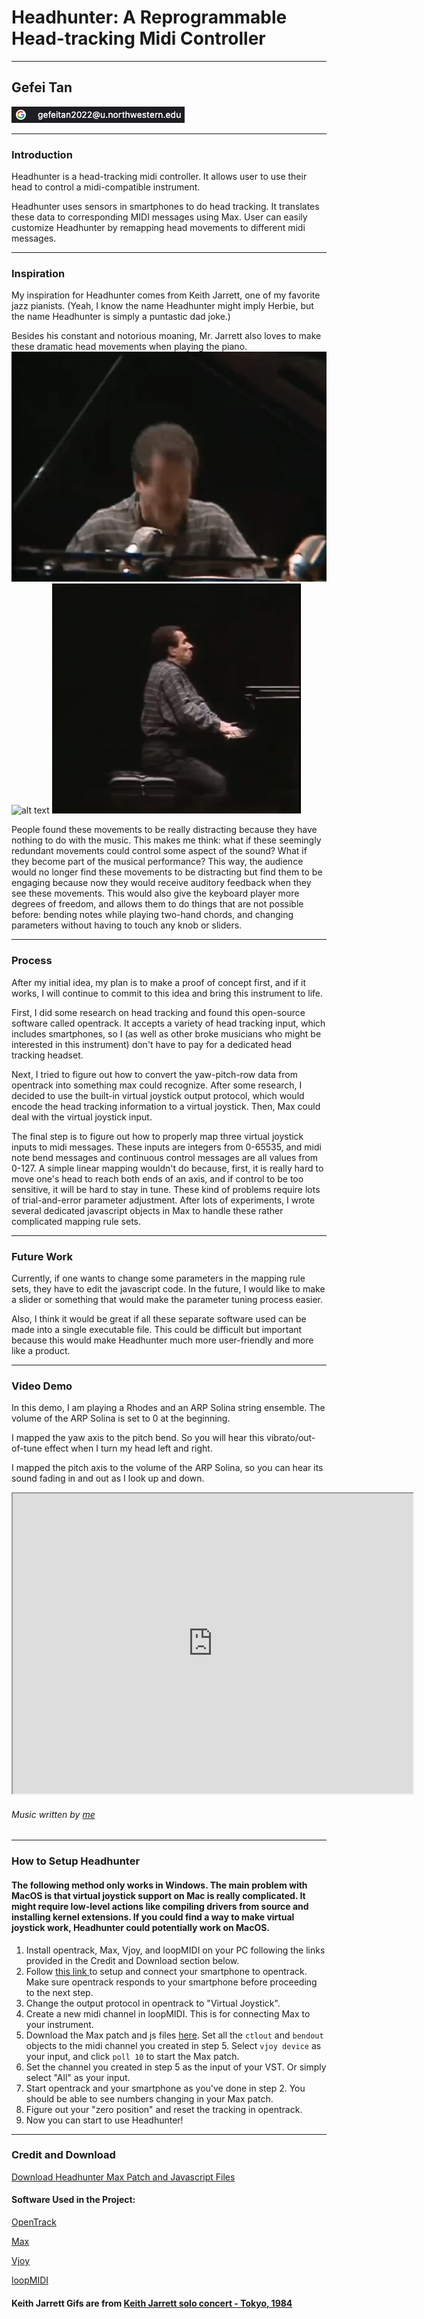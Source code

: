 # Headhunter: A Reprogrammable Head-tracking Midi Controller

---

## Gefei Tan
![alt text](media/email.jpg)

---

### Introduction
Headhunter is a head-tracking midi controller. It allows user to use their head to control a midi-compatible instrument. 

Headhunter uses sensors in smartphones to do head tracking. It translates these data to corresponding MIDI messages using Max. User can easily customize Headhunter by remapping head movements to different midi messages.


---

### Inspiration
My inspiration for Headhunter comes from Keith Jarrett, one of my favorite jazz pianists. (Yeah, I know the name Headhunter might imply Herbie, but the name Headhunter is simply a puntastic dad joke.)

Besides his constant and notorious moaning, Mr. Jarrett also loves to make these dramatic head movements when playing the piano.
![alt text](media/Keith1.gif)
![alt text](media/keith2.gif)
![alt text](media/keith3.gif)

People found these movements to be really distracting because they have nothing to do with the music. This makes me think: what if these seemingly redundant movements could control some aspect of the sound? What if they become part of the musical performance? This way, the audience would no longer find these movements to be distracting but find them to be engaging because now they would receive auditory feedback when they see these movements. This would also give the keyboard player more degrees of freedom, and allows them to do things that are not possible before: bending notes while playing two-hand chords, and changing parameters without having to touch any knob or sliders.

---
### Process
After my initial idea, my plan is to make a proof of concept first, and if it works, I will continue to commit to this idea and bring this instrument to life.

First, I did some research on head tracking and found this open-source software called opentrack. It accepts a variety of head tracking input, which includes smartphones, so I (as well as other broke musicians who might be interested in this instrument) don't have to pay for a dedicated head tracking headset.

Next, I tried to figure out how to convert the yaw-pitch-row data from opentrack into something max could recognize. After some research, I decided to use the built-in virtual joystick output protocol, which would encode the head tracking information to a virtual joystick. Then, Max could deal with the virtual joystick input.

The final step is to figure out how to properly map three virtual joystick inputs to midi messages. These inputs are integers from 0-65535, and midi note bend messages and continuous control messages are all values from 0-127. A simple linear mapping wouldn't do because, first, it is really hard to move one's head to reach both ends of an axis, and if control to be too sensitive, it will be hard to stay in tune. These kind of problems require lots of trial-and-error parameter adjustment. After lots of experiments, I wrote several dedicated javascript objects in Max to handle these rather complicated mapping rule sets.


---
### Future Work

Currently, if one wants to change some parameters in the mapping rule sets, they have to edit the javascript code. In the future, I would like to make a slider or something that would make the parameter tuning process easier.

Also, I think it would be great if all these separate software used can be made into a single executable file. This could be difficult but important because this would make Headhunter much more user-friendly and more like a product.


---
### Video Demo

In this demo, I am playing a Rhodes and an ARP Solina string ensemble. The volume of the ARP Solina is set to 0 at the beginning. 

I mapped the yaw axis to the pitch bend. So you will hear this vibrato/out-of-tune effect when I turn my head left and right.

I mapped the pitch axis to the volume of the ARP Solina, so you can hear its sound fading in and out as I look up and down.

<iframe width="640" height="480"
src="https://www.youtube.com/embed/a7rpF8U1QdA">
</iframe>

###### Music written by [me](https://open.spotify.com/playlist/62j0qdzoFFmlWArG9rjw5y?si=134dd3bfddf4407d)
---
### How to Setup Headhunter
#### The following method only works in Windows. The main problem with MacOS is that virtual joystick support on Mac is really complicated. It might require low-level actions like compiling drivers from source and installing kernel extensions. If you could find a way to make virtual joystick work, Headhunter could potentially work on MacOS. 
1. Install opentrack, Max, Vjoy, and loopMIDI on your PC following the links provided in the Credit and Download section below.
2. Follow <a href = https://github.com/opentrack/opentrack/wiki/Smartphone-Headtracking> this link </a> to setup and connect your smartphone to opentrack. Make sure opentrack responds to your smartphone before proceeding to the next step.
3. Change the output protocol in opentrack to "Virtual Joystick".
4. Create a new midi channel in loopMIDI. This is for connecting Max to your instrument.
5. Download the Max patch and js files [here](media/headhunter_max_patch.zip). Set all the `ctlout` and `bendout` objects to the midi channel you created in step 5. Select `vjoy device` as your input, and click `poll 10` to start the Max patch.
6. Set the channel you created in step 5 as the input of your VST. Or simply select "All" as your input.
7. Start opentrack and your smartphone as you've done in step 2. You should be able to see numbers changing in your Max patch.
8. Figure out your "zero position" and reset the tracking in opentrack.
9. Now you can start to use Headhunter!
---
### Credit and Download

[Download Headhunter Max Patch and Javascript Files](media/headhunter_max_patch.zip)

#### Software Used in the Project:

[OpenTrack](https://github.com/opentrack/opentrack) 

[Max](https://cycling74.com/products/max</a>)

[Vjoy](https://sourceforge.net/projects/vjoystick/)

[loopMIDI](https://www.tobias-erichsen.de/software/loopmidi.html)

#### Keith Jarrett Gifs are from [Keith Jarrett solo concert - Tokyo, 1984](https://www.youtube.com/watch?v=KPgEoDt_Duc)
